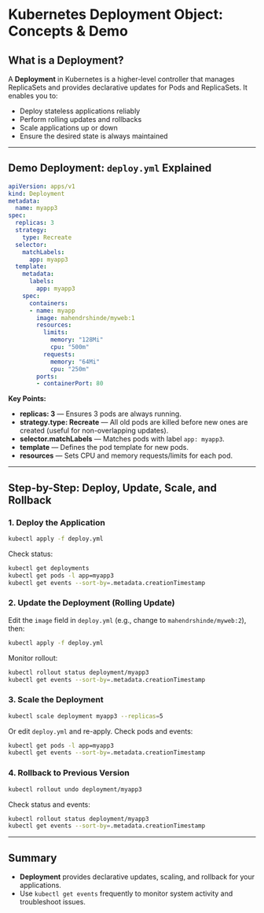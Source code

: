 # Kubernetes Deployment Object: Concepts & Demo

## What is a Deployment?
A **Deployment** in Kubernetes is a higher-level controller that manages ReplicaSets and provides declarative updates for Pods and ReplicaSets. It enables you to:
- Deploy stateless applications reliably
- Perform rolling updates and rollbacks
- Scale applications up or down
- Ensure the desired state is always maintained

---

## Demo Deployment: `deploy.yml` Explained

```yaml
apiVersion: apps/v1
kind: Deployment
metadata:
  name: myapp3
spec:
  replicas: 3
  strategy:
    type: Recreate
  selector:
    matchLabels:
      app: myapp3
  template:
    metadata:
      labels:
        app: myapp3
    spec:
      containers:
      - name: myapp
        image: mahendrshinde/myweb:1
        resources:
          limits:
            memory: "128Mi"
            cpu: "500m"
          requests:
            memory: "64Mi"
            cpu: "250m"
        ports:
        - containerPort: 80
```

**Key Points:**
- **replicas: 3** — Ensures 3 pods are always running.
- **strategy.type: Recreate** — All old pods are killed before new ones are created (useful for non-overlapping updates).
- **selector.matchLabels** — Matches pods with label `app: myapp3`.
- **template** — Defines the pod template for new pods.
- **resources** — Sets CPU and memory requests/limits for each pod.

---

## Step-by-Step: Deploy, Update, Scale, and Rollback

### 1. Deploy the Application
```sh
kubectl apply -f deploy.yml
```
Check status:
```sh
kubectl get deployments
kubectl get pods -l app=myapp3
kubectl get events --sort-by=.metadata.creationTimestamp
```

### 2. Update the Deployment (Rolling Update)
Edit the `image` field in `deploy.yml` (e.g., change to `mahendrshinde/myweb:2`), then:
```sh
kubectl apply -f deploy.yml
```
Monitor rollout:
```sh
kubectl rollout status deployment/myapp3
kubectl get events --sort-by=.metadata.creationTimestamp
```

### 3. Scale the Deployment
```sh
kubectl scale deployment myapp3 --replicas=5
```
Or edit `deploy.yml` and re-apply.
Check pods and events:
```sh
kubectl get pods -l app=myapp3
kubectl get events --sort-by=.metadata.creationTimestamp
```

### 4. Rollback to Previous Version
```sh
kubectl rollout undo deployment/myapp3
```
Check status and events:
```sh
kubectl rollout status deployment/myapp3
kubectl get events --sort-by=.metadata.creationTimestamp
```

---

## Summary
- **Deployment** provides declarative updates, scaling, and rollback for your applications.
- Use `kubectl get events` frequently to monitor system activity and troubleshoot issues.
